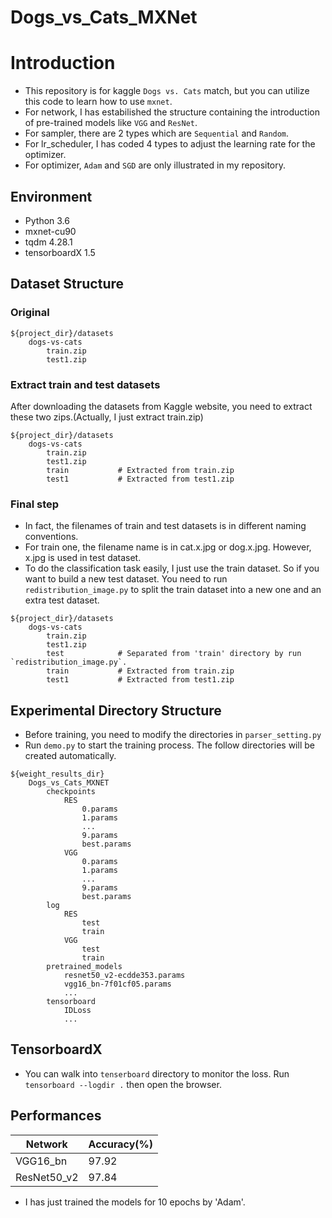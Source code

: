 # Dogs_vs_Cats_MXNet
# Introduction
- This repository is for kaggle `Dogs vs. Cats` match, but you can utilize this code to learn how to use `mxnet`. 
- For network, I has estabilished the structure containing the introduction of pre-trained models like `VGG` and `ResNet`.
- For sampler, there are 2 types which are `Sequential` and `Random`.
- For lr_scheduler, I has coded 4 types to adjust the learning rate for the optimizer.
- For optimizer, `Adam` and `SGD` are only illustrated in my repository.

## Environment
- Python 3.6
- mxnet-cu90
- tqdm 4.28.1
- tensorboardX 1.5
    
## Dataset Structure
### Original
```
${project_dir}/datasets
    dogs-vs-cats
        train.zip
        test1.zip
```
### Extract train and test datasets
After downloading the datasets from Kaggle website, you need to extract these two zips.(Actually, I just extract train.zip)
```
${project_dir}/datasets
    dogs-vs-cats
        train.zip
        test1.zip
        train           # Extracted from train.zip
        test1           # Extracted from test1.zip
```
### Final step
- In fact, the filenames of train and test datasets is in different naming conventions.
- For train one, the filename name is in cat.x.jpg or dog.x.jpg. However, x.jpg is used in test dataset. 
- To do the classification task easily, I just use the train dataset. So if you want to build a new test dataset. You need to run `redistribution_image.py` to split the train dataset into a new one and an extra test dataset.
```
${project_dir}/datasets
    dogs-vs-cats
        train.zip
        test1.zip
        test            # Separated from 'train' directory by run `redistribution_image.py`.
        train           # Extracted from train.zip
        test1           # Extracted from test1.zip
```
## Experimental Directory Structure
- Before training, you need to modify the directories in `parser_setting.py`
- Run `demo.py` to start the training process. The follow directories will be created automatically.
```
${weight_results_dir}
    Dogs_vs_Cats_MXNET
        checkpoints
            RES
                0.params
                1.params
                ...
                9.params
                best.params
            VGG
                0.params
                1.params
                ...
                9.params
                best.params
        log
            RES
                test
                train
            VGG
                test
                train
        pretrained_models
            resnet50_v2-ecdde353.params
            vgg16_bn-7f01cf05.params
            ...
        tensorboard
            IDLoss
            ...
```
## TensorboardX
- You can walk into `tenserboard` directory to monitor the loss. Run
`tensorboard --logdir .` then open the browser.
## Performances
| Network | Accuracy(%)|
|---|---|
| VGG16_bn | 97.92 |
| ResNet50_v2 | 97.84 |
- I has just trained the models for 10 epochs by 'Adam'.
